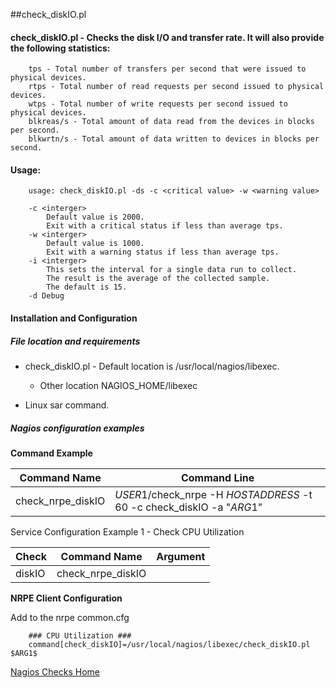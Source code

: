 ##check_diskIO.pl

#### **check_diskIO.pl** - Checks the disk I/O and transfer rate.  It will also provide the following statistics:
```		
  	tps - Total number of transfers per second that were issued to physical devices.
  	rtps - Total number of read requests per second issued to physical devices.
  	wtps - Total number of write requests per second issued to physical devices.
  	blkreas/s - Total amount of data read from the devices in blocks per second.
  	blkwrtn/s - Total amount of data written to devices in blocks per second.
```

#### Usage: 
```
	usage: check_diskIO.pl -ds -c <critical value> -w <warning value>

	-c <interger>
		Default value is 2000.
		Exit with a critical status if less than average tps.
	-w <interger>
		Default value is 1000.
		Exit with a warning status if less than average tps.
	-i <interger>
		This sets the interval for a single data run to collect.
		The result is the average of the collected sample.
		The default is 15.
	-d Debug

```

#### Installation and Configuration

##### File location and requirements

* check_diskIO.pl - Default location is /usr/local/nagios/libexec.
	* Other location NAGIOS_HOME/libexec
	
* Linux sar command.
	
##### Nagios configuration examples

**Command Example**
	
Command Name | Command Line
------------ | --------------
check_nrpe_diskIO | $USER1$/check_nrpe -H $HOSTADDRESS$ -t 60 -c check_diskIO -a "$ARG1$"
	
	
Service Configuration Example 1 - Check CPU Utilization
	
Check | Command Name | Argument
----- | ------------ | --------------	
diskIO | check_nrpe_diskIO | 
	
	
**NRPE Client Configuration**

Add to the nrpe common.cfg
```
	### CPU Utilization ###
	command[check_diskIO]=/usr/local/nagios/libexec/check_diskIO.pl $ARG1$
```	
	
[Nagios Checks Home](http://throwsb.github.io/nagios/)
